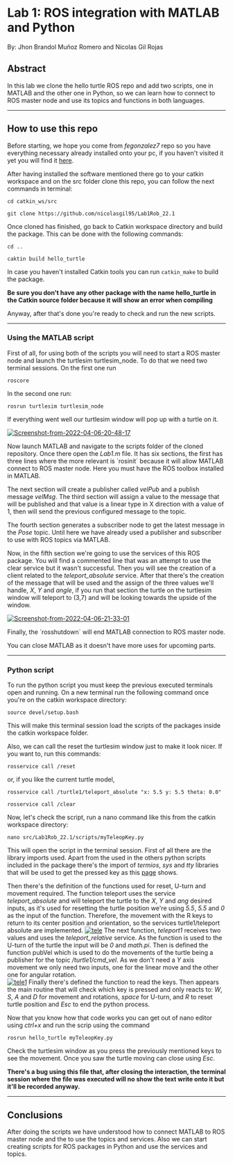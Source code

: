 # Lab 1: ROS integration with MATLAB and Python
By: Jhon Brandol Muñoz Romero and Nicolas Gil Rojas
## Abstract
In this lab we clone the hello turtle ROS repo and add two scripts, one in MATLAB and the other one in Python, so we can learn how to connect to ROS master node and use its topics and functions in both languages.
 - - - 
## How to use this repo
Before starting, we hope you come from _fegonzalez7_ repo so you have everything necessary already installed onto your pc, if you haven't visited it yet you will find it [here](https://github.com/fegonzalez7/rob_unal_clase2). 

After having installed the software mentioned there go to your catkin workspace and on the src folder clone this repo, you can follow the next commands in terminal: 

`cd catkin_ws/src` 

`git clone https://github.com/nicolasgil95/Lab1Rob_22.1`

Once cloned has finished, go back to Catkin workspace directory and build the package. This can be done with the following commands: 

`cd ..` 

`caktin build hello_turtle` 

In case you haven't installed Catkin tools you can run `catkin_make` to build the package.

__Be sure you don't have any other package with the name hello_turtle in the Catkin source folder because it will show an error when compiling__


Anyway, after that's done you're ready to check and run the new scripts. 
- - -
### Using the MATLAB script

First of all, for using both of the scripts you will need to start a ROS master node and launch the turtlesim turtlesim_node. To do that we need two terminal sessions. On the first one run  

`roscore` 

In the second one run: 

`rosrun turtlesim turtlesim_node` 

If everything went well our turtlesim window will pop up with a turtle on it. 

<a href="https://imgbb.com/"><img src="https://i.ibb.co/TLTZQ0Q/Screenshot-from-2022-04-06-20-48-17.png" alt="Screenshot-from-2022-04-06-20-48-17" border="0"></a>

Now launch MATLAB and navigate to the scripts folder of the cloned repository. Once there open the _Lab1.m_ file. It has six sections, the first has three lines where the more relevant is ´rosinit´ because it will allow MATLAB connect to ROS master node. Here you must have the ROS toolbox installed in MATLAB. 

The next section will create a publisher called _velPub_ and a publish message _velMsg_. The third section will assign a value to the message that will be published and that value is a linear type in X direction with a value of 1, then will send the previous configured message to the topic. 

The fourth section generates a subscriber node to get the latest message in the _Pose_ topic. Until here we have already used a publisher and subscriber to use with ROS topics via MATLAB. 

Now, in the fifth section we're going to use the services of this ROS package. You will find a commented line that was an attempt to use the clear service but it wasn't successful. Then you will see the creation of a client related to the _teleport_absolute_ service. After that there's the creation of the message that will be used and the assign of the three values we'll handle, _X_, _Y_ and _angle_, if you run that section the turtle on the turtlesim window will teleport to (3,7) and will be looking towards the upside of the window. 

<a href="https://ibb.co/fMpq6HV"><img src="https://i.ibb.co/PxhFXgs/Screenshot-from-2022-04-06-21-33-01.png" alt="Screenshot-from-2022-04-06-21-33-01" border="0"></a> 

Finally, the ´rosshutdown´ will end MATLAB connection to ROS master node. 

You can close MATLAB as it doesn't have more uses for upcoming parts.

- - -
### Python script
To run the python script you must keep the previous executed terminals open and running. On a new terminal run the following command once you're on the catkin workspace directory:  

`source devel/setup.bash` 

This will make this terminal session load the scripts of the packages inside the catkin workspace folder. 

Also, we can call the reset the turtlesim window just to make it look nicer. If you want to, run this commands: 

`rosservice call /reset` 

or, if you like the current turtle model, 

`rosservice call /turtle1/teleport_absolute "x: 5.5 y: 5.5 theta: 0.0" ` 

`rosservice call /clear` 

Now, let's check the script, run a nano command like this from the catkin workspace directory: 

`nano src/Lab1Rob_22.1/scripts/myTeleopKey.py` 

This will open the script in the terminal session. First of all there are the library imports used. Apart from the used in the others python scripts included in the package there's the import of _termios_, _sys_ and _tty_ libraries that will be used to get the pressed key as this [page](https://stackoverflow.com/questions/34497323/what-is-the-easiest-way-to-detect-key-presses-in-python-3-on-a-linux-machine) shows.

Then there's the definition of the functions used for reset, U-turn and movement required. The function teleport uses the service _teleport_absolute_ and will teleport the turtle to the _X_, _Y_ and _ang_ desired inputs, as it's used for resetting the turtle position we're using _5.5_, _5.5_ and _0_  as the input of the function. Therefore, the movement with the R keys to return to its center position and orientation, so the services turtle1/teleport absolute are implemented.
<a href="https://ibb.co/6yFXH6K"><img src="https://i.ibb.co/PrgDcB2/tele.png" alt="tele" border="0"></a>
The next function, _teleport1_ receives two values and uses the _teleport_relative_ service. As the function is used to the U-turn of the turtle the input will be _0_ and _math.pi_. Then is defined the function pubVel which is used to do the movements of the turtle being a publisher for the topic _/turtle1/cmd_vel_. As we don't need a _Y_ axis movement we only need two inputs, one for the linear move and the other one for angular rotation.  
<a href="https://ibb.co/GFYn4dt"><img src="https://i.ibb.co/1by7t0d/tele1.png" alt="tele1" border="0"></a>
Finally there's defined the function to read the keys. Then appears the main routine that will check which key is pressed and only reacts to: _W_, _S_, _A_ and _D_ for movement and rotations, _space_ for U-turn, and _R_ to reset turtle position and _Esc_ to end the python process.  

Now that you know how that code works you can get out of nano editor using _ctrl+x_ and run the scrip using the command 

`rosrun hello_turtle myTeleopKey.py` 

Check the turtlesim window as you press the previously mentioned keys to see the movement. Once you saw the turtle moving can close using _Esc_. 

__There's a bug using this file that, after closing the interaction, the terminal session where the file was executed will no show the text write onto it but it'll be recorded anyway.__ 

--- 
## Conclusions
After doing the scripts we have understood how to connect MATLAB to ROS master node and the to use the topics and services. Also we can start creating scripts for ROS packages in Python and use the services and topics.

